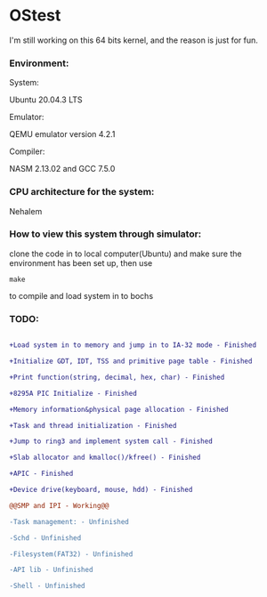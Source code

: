 # OStest

I'm still working on this 64 bits kernel, and the reason is just for fun.

### Environment:

System:

Ubuntu 20.04.3 LTS

Emulator: 

QEMU emulator version 4.2.1

Compiler: 

NASM 2.13.02 and GCC 7.5.0

### CPU architecture for the system:

Nehalem

### How to view this system through simulator:

clone the code in to local computer(Ubuntu) and make sure the environment has been set up, then use

`make`

to compile and load system in to bochs

### TODO:

```diff

+Load system in to memory and jump in to IA-32 mode - Finished

+Initialize GDT, IDT, TSS and primitive page table - Finished

+Print function(string, decimal, hex, char) - Finished

+8295A PIC Initialize - Finished

+Memory information&physical page allocation - Finished

+Task and thread initialization - Finished

+Jump to ring3 and implement system call - Finished

+Slab allocator and kmalloc()/kfree() - Finished

+APIC - Finished

+Device drive(keyboard, mouse, hdd) - Finished

@@SMP and IPI - Working@@

-Task management: - Unfinished

-Schd - Unfinished

-Filesystem(FAT32) - Unfinished

-API lib - Unfinished

-Shell - Unfinished

```

